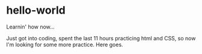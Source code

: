 # hello-world
Learnin' how now...

Just got into coding, spent the last 11 hours practicing html and CSS, so now I'm looking for some more practice. Here goes.
